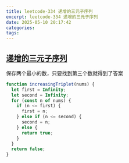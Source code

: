 ```yaml
---
title: leetcode-334 递增的三元子序列
excerpt: leetcode-334 递增的三元子序列
date: 2025-05-10 20:17:42
categories:
tags:
---
```


## [递增的三元子序列](https://leetcode.cn/problems/increasing-triplet-subsequence/description/)

保存两个最小的数，只要找到第三个数就得到了答案

```js
function increasingTriplet(nums) {
  let first = Infinity;
  let second = Infinity;
  for (const n of nums) {
    if (n <= first) {
      first = n;
    } else if (n <= second) {
      second = n;
    } else {
      return true;
    }
  }
  return false;
}
```
